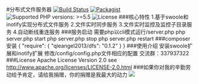 #分布式文件服务器
[![Build Status](https://api.travis-ci.org/qieangel2013/dfs.svg)](https://travis-ci.org/qieangel2013/dfs)
[![Packagist](https://img.shields.io/badge/packagist-passing-ff69b4.svg)](https://packagist.org/packages/qieangel2013/dfs)
![Supported PHP versions: >=5.5](https://img.shields.io/badge/php-%3E%3D5.5-blue.svg)
![License](https://img.shields.io/badge/license-Apache%202-yellow.svg)
###核心特性
    1.基于swoole和inotify实现分布式文件服务
    2.文件实时同步服务
    3.文件实时监控及监控子目录服务
    4.自动断线重连服务
###服务启动
    需要php以cli模式运行/server.php
      php server.php start
      php server.php stop
      php server.php restart
###composer 安装
	{
    		"require": {
        		"qieangel2013/dfs": "0.1.2"
		 }
	}
###使用介绍
    安装swoole扩展和inotify扩展
    修改/config/config.php文件相应的配置
    交流群：337937322
###License
    Apache License Version 2.0 see http://www.apache.org/licenses/LICENSE-2.0.html
###如果你对我的辛勤劳动给予肯定，请给我捐赠，你的捐赠是我最大的动力
![](https://github.com/qieangel2013/zys/blob/master/public/images/ali.png)
